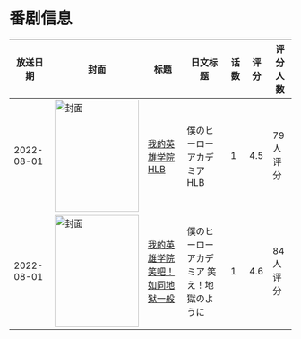# 番剧信息

|放送日期|封面|标题|日文标题|话数|评分|评分人数|
|---|---|---|---|---|---|---|
|2022-08-01|<img src="//lain.bgm.tv/pic/cover/c/4c/2c/381212_STMUg.jpg" alt="封面" style="width:150px;height:200px;object-fit:cover;">|[我的英雄学院 HLB](https://bangumi.tv/subject/381212)|僕のヒーローアカデミア HLB|1|4.5|79人评分|
|2022-08-01|<img src="//lain.bgm.tv/pic/cover/c/33/4a/386475_2QX2B.jpg" alt="封面" style="width:150px;height:200px;object-fit:cover;">|[我的英雄学院 笑吧！如同地狱一般](https://bangumi.tv/subject/386475)|僕のヒーローアカデミア 笑え！地獄のように|1|4.6|84人评分|
